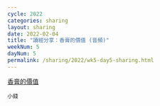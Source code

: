 ```yaml
---
cycle: 2022
categories: sharing
layout: sharing
date: 2022-02-04
title: "讀經分享：香膏的價值 (音頻)"
weekNum: 5
dayNum: 5
permalink: /sharing/2022/wk5-day5-sharing.html
---
```


[香膏的價值](https://eccseattle.github.io/media/sharing/2022/wk005/2022-02-04-bin.m4a)

`小錢`
